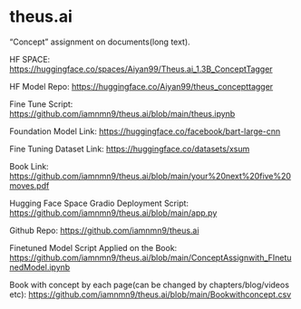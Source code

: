 # theus.ai
“Concept” assignment on documents(long text).

HF SPACE: https://huggingface.co/spaces/Aiyan99/Theus.ai_1.3B_ConceptTagger

HF Model Repo: https://huggingface.co/Aiyan99/theus_concepttagger

Fine Tune Script: https://github.com/iamnmn9/theus.ai/blob/main/theus.ipynb

Foundation Model Link: https://huggingface.co/facebook/bart-large-cnn

Fine Tuning Dataset Link: https://huggingface.co/datasets/xsum

Book Link: https://github.com/iamnmn9/theus.ai/blob/main/your%20next%20five%20moves.pdf

Hugging Face Space Gradio Deployment Script: https://github.com/iamnmn9/theus.ai/blob/main/app.py

Github Repo: https://github.com/iamnmn9/theus.ai

Finetuned Model Script Applied on the Book: https://github.com/iamnmn9/theus.ai/blob/main/ConceptAssignwith_FInetunedModel.ipynb
	
Book with concept by each page(can be changed by chapters/blog/videos etc): https://github.com/iamnmn9/theus.ai/blob/main/Bookwithconcept.csv


